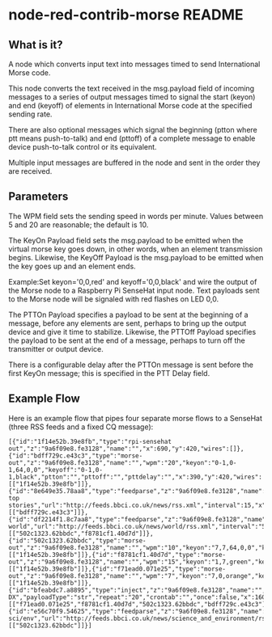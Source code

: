 # node-red-contrib-morse README

## What is it?

A node which converts input text into messages timed to send International Morse code.

This node converts the text received in the msg.payload field of incoming messages to a series of output messages timed to signal the start (keyon) and end (keyoff) of elements in International Morse code at the specified sending rate.  

There are also optional messages which signal the beginning (ptton where ptt means push-to-talk) and end (pttoff) of a complete message to enable device push-to-talk control or its equivalent.

Multiple input messages are buffered in the node and sent in the order they are received.

## Parameters

The WPM field sets the sending speed in words per minute.  Values between 5 and 20 are reasonable; the default is 10.

The KeyOn Payload field sets the msg.payload to be emitted when the virtual morse key goes down, in other words, when an element transmission begins.  Likewise, the KeyOff Payload is the msg.payload to be emitted when the key goes up and an element ends.

Example:Set keyon='0,0,red' and keyoff='0,0,black' and wire the output of the Morse node to a Raspberry Pi SenseHat input node.  Text payloads sent to the Morse node will be signaled with red flashes on LED 0,0.

The PTTOn Payload specifies a payload to be sent at the beginning of a message, before any elements are sent, perhaps to bring up the output device and give it time to stabilize.  Likewise, the PTTOff Payload specifies the payload to be sent at the end of a message, perhaps to turn off the transmitter or output device.

There is a configurable delay after the PTTOn message is sent before the first KeyOn message; this is specified in the PTT Delay field.

## Example Flow

Here is an example flow that pipes four separate morse flows to a SenseHat (three RSS feeds and a fixed CQ message):

```
[{"id":"1f14e52b.39e8fb","type":"rpi-sensehat out","z":"9a6f09e8.fe3128","name":"","x":690,"y":420,"wires":[]},{"id":"bdff729c.e43c3","type":"morse-out","z":"9a6f09e8.fe3128","name":"","wpm":"20","keyon":"0-1,0-1,64,0,0","keyoff":"0-1,0-1,black","ptton":"","pttoff":"","pttdelay":"","x":390,"y":420,"wires":[["1f14e52b.39e8fb"]]},{"id":"8e649e35.78aa8","type":"feedparse","z":"9a6f09e8.fe3128","name":"bbc top stories","url":"http://feeds.bbci.co.uk/news/rss.xml","interval":15,"x":160,"y":420,"wires":[["bdff729c.e43c3"]]},{"id":"df2214f1.8c7aa8","type":"feedparse","z":"9a6f09e8.fe3128","name":"bbc world","url":"http://feeds.bbci.co.uk/news/world/rss.xml","interval":"5","x":140,"y":540,"wires":[["502c1323.62bbdc","f8781cf1.40d7d"]]},{"id":"502c1323.62bbdc","type":"morse-out","z":"9a6f09e8.fe3128","name":"","wpm":"10","keyon":"7,7,64,0,0","keyoff":"7,7,black","ptton":"","pttoff":"","pttdelay":"","x":390,"y":480,"wires":[["1f14e52b.39e8fb"]]},{"id":"f8781cf1.40d7d","type":"morse-out","z":"9a6f09e8.fe3128","name":"","wpm":"15","keyon":"1,7,green","keyoff":"1,7,black","ptton":"","pttoff":"","x":390,"y":540,"wires":[["1f14e52b.39e8fb"]]},{"id":"f71ead0.071e25","type":"morse-out","z":"9a6f09e8.fe3128","name":"","wpm":"7","keyon":"7,0,orange","keyoff":"7,0,black","ptton":"7,1,orange","pttoff":"7,1,black","pttdelay":"1000","x":390,"y":600,"wires":[["1f14e52b.39e8fb"]]},{"id":"bfeabdc7.a8895","type":"inject","z":"9a6f09e8.fe3128","name":"","topic":"","payload":"CQ DX","payloadType":"str","repeat":"20","crontab":"","once":false,"x":160,"y":600,"wires":[["f71ead0.071e25","f8781cf1.40d7d","502c1323.62bbdc","bdff729c.e43c3"]]},{"id":"e56c70f9.54625","type":"feedparse","z":"9a6f09e8.fe3128","name":"bbc sci/env","url":"http://feeds.bbci.co.uk/news/science_and_environment/rss.xml","interval":15,"x":150,"y":480,"wires":[["502c1323.62bbdc"]]}]
```
